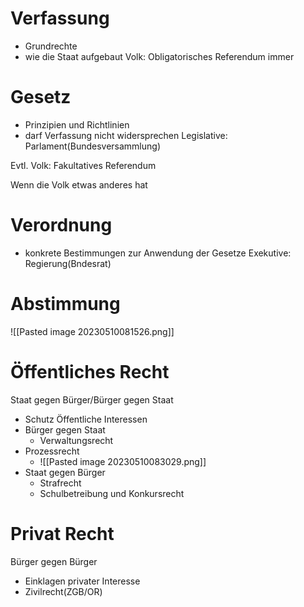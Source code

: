# Verfassung
- Grundrechte
- wie die Staat aufgebaut
Volk: Obligatorisches Referendum immer

# Gesetz
- Prinzipien und Richtlinien
- darf Verfassung nicht widersprechen
Legislative: Parlament(Bundesversammlung)

Evtl. Volk: Fakultatives Referendum

Wenn die Volk etwas anderes hat

# Verordnung
- konkrete Bestimmungen zur  Anwendung der Gesetze
Exekutive: Regierung(Bndesrat)


# Abstimmung
![[Pasted image 20230510081526.png]]

# Öffentliches Recht
Staat gegen Bürger/Bürger gegen Staat
- Schutz Öffentliche Interessen
- Bürger gegen Staat
	- Verwaltungsrecht
- Prozessrecht
	- ![[Pasted image 20230510083029.png]]
- Staat gegen Bürger
	- Strafrecht
	- Schulbetreibung und Konkursrecht

# Privat Recht
Bürger gegen Bürger
- Einklagen privater Interesse
- Zivilrecht(ZGB/OR)